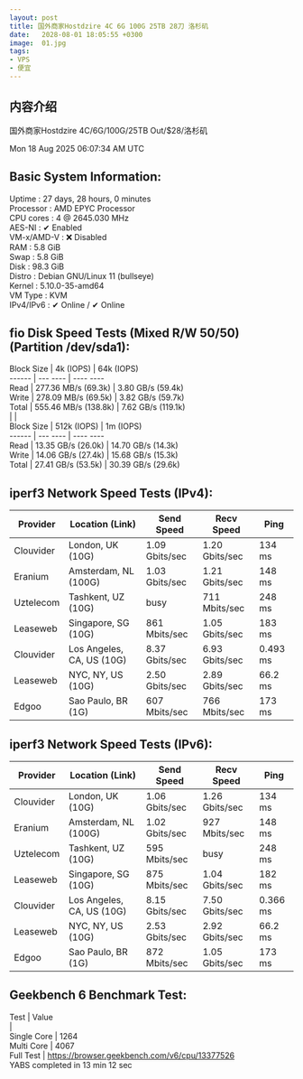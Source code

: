 ```yaml
---
layout: post
title: 国外商家Hostdzire 4C 6G 100G 25TB 28刀 洛杉矶
date:   2028-08-01 18:05:55 +0300
image:  01.jpg
tags:
- VPS
- 便宜
---
```


## 内容介绍
国外商家Hostdzire 4C/6G/100G/25TB Out/$28/洛杉矶
<!-- more -->

Mon 18 Aug 2025 06:07:34 AM UTC

Basic System Information:
---------------------------------
Uptime     : 27 days, 28 hours, 0 minutes<br>
Processor  : AMD EPYC Processor<br>
CPU cores  : 4 @ 2645.030 MHz<br>
AES-NI     : ✔ Enabled<br>
VM-x/AMD-V : ❌ Disabled<br>
RAM        : 5.8 GiB<br>
Swap       : 5.8 GiB<br>
Disk       : 98.3 GiB<br>
Distro     : Debian GNU/Linux 11 (bullseye)<br>
Kernel     : 5.10.0-35-amd64<br>
VM Type    : KVM<br>
IPv4/IPv6  : ✔ Online / ✔ Online<br>

fio Disk Speed Tests (Mixed R/W 50/50) (Partition /dev/sda1):
---------------------------------
Block Size | 4k            (IOPS) | 64k           (IOPS)<br>
  ------   | ---            ----  | ----           ---- <br>
Read       | 277.36 MB/s  (69.3k) | 3.80 GB/s    (59.4k)<br>
Write      | 278.09 MB/s  (69.5k) | 3.82 GB/s    (59.7k)<br>
Total      | 555.46 MB/s (138.8k) | 7.62 GB/s   (119.1k)<br>
           |                      |                     <br>
Block Size | 512k          (IOPS) | 1m            (IOPS)<br>
  ------   | ---            ----  | ----           ---- <br>
Read       | 13.35 GB/s   (26.0k) | 14.70 GB/s   (14.3k)<br>
Write      | 14.06 GB/s   (27.4k) | 15.68 GB/s   (15.3k)<br>
Total      | 27.41 GB/s   (53.5k) | 30.39 GB/s   (29.6k)<br>

iperf3 Network Speed Tests (IPv4):
---------------------------------
Provider        | Location (Link)           | Send Speed      | Recv Speed      | Ping           
-----           | -----                     | ----            | ----            | ----           
Clouvider       | London, UK (10G)          | 1.09 Gbits/sec  | 1.20 Gbits/sec  | 134 ms         
Eranium         | Amsterdam, NL (100G)      | 1.03 Gbits/sec  | 1.21 Gbits/sec  | 148 ms         
Uztelecom       | Tashkent, UZ (10G)        | busy            | 711 Mbits/sec   | 248 ms         
Leaseweb        | Singapore, SG (10G)       | 861 Mbits/sec   | 1.05 Gbits/sec  | 183 ms         
Clouvider       | Los Angeles, CA, US (10G) | 8.37 Gbits/sec  | 6.93 Gbits/sec  | 0.493 ms       
Leaseweb        | NYC, NY, US (10G)         | 2.50 Gbits/sec  | 2.89 Gbits/sec  | 66.2 ms        
Edgoo           | Sao Paulo, BR (1G)        | 607 Mbits/sec   | 766 Mbits/sec   | 173 ms         

iperf3 Network Speed Tests (IPv6):
---------------------------------
Provider        | Location (Link)           | Send Speed      | Recv Speed      | Ping           
-----           | -----                     | ----            | ----            | ----           
Clouvider       | London, UK (10G)          | 1.06 Gbits/sec  | 1.26 Gbits/sec  | 134 ms         
Eranium         | Amsterdam, NL (100G)      | 1.02 Gbits/sec  | 927 Mbits/sec   | 148 ms         
Uztelecom       | Tashkent, UZ (10G)        | 595 Mbits/sec   | busy            | 248 ms         
Leaseweb        | Singapore, SG (10G)       | 875 Mbits/sec   | 1.04 Gbits/sec  | 182 ms         
Clouvider       | Los Angeles, CA, US (10G) | 8.15 Gbits/sec  | 7.50 Gbits/sec  | 0.366 ms       
Leaseweb        | NYC, NY, US (10G)         | 2.53 Gbits/sec  | 2.92 Gbits/sec  | 66.2 ms        
Edgoo           | Sao Paulo, BR (1G)        | 872 Mbits/sec   | 1.05 Gbits/sec  | 173 ms         

Geekbench 6 Benchmark Test:
---------------------------------
Test            | Value                        <br> 
                |                               <br>
Single Core     | 1264                          <br>
Multi Core      | 4067                          <br>
Full Test       | https://browser.geekbench.com/v6/cpu/13377526
<br>
YABS completed in 13 min 12 sec<br>